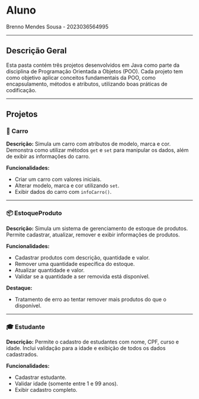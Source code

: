 # Aluno
Brenno Mendes Sousa - 2023036564995

---

## Descrição Geral

Esta pasta contém três projetos desenvolvidos em Java como parte da disciplina de Programação Orientada a Objetos (POO). Cada projeto tem como objetivo aplicar conceitos fundamentais da POO, como encapsulamento, métodos e atributos, utilizando boas práticas de codificação.

---

## Projetos

### 🚗 Carro

**Descrição:**
Simula um carro com atributos de modelo, marca e cor. Demonstra como utilizar métodos `get` e `set` para manipular os dados, além de exibir as informações do carro.

**Funcionalidades:**
- Criar um carro com valores iniciais.
- Alterar modelo, marca e cor utilizando `set`.
- Exibir dados do carro com `infoCarro()`.


---

### 📦 EstoqueProduto

**Descrição:**
Simula um sistema de gerenciamento de estoque de produtos. Permite cadastrar, atualizar, remover e exibir informações de produtos.

**Funcionalidades:**
- Cadastrar produtos com descrição, quantidade e valor.
- Remover uma quantidade específica do estoque.
- Atualizar quantidade e valor.
- Validar se a quantidade a ser removida está disponível.

**Destaque:**
- Tratamento de erro ao tentar remover mais produtos do que o disponível.

---

### 🎓 Estudante

**Descrição:**
Permite o cadastro de estudantes com nome, CPF, curso e idade. Inclui validação para a idade e exibição de todos os dados cadastrados.

**Funcionalidades:**
- Cadastrar estudante.
- Validar idade (somente entre 1 e 99 anos).
- Exibir cadastro completo.
